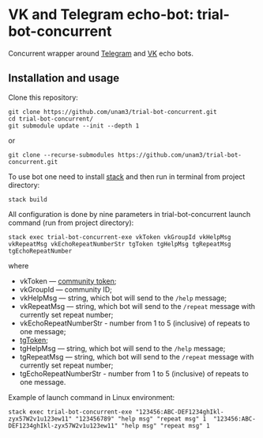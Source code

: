 # VK and Telegram echo-bot: trial-bot-concurrent

Concurrent wrapper around [Telegram](https://github.com/unam3/trial-bot) and [VK](https://github.com/unam3/trial-bot-vk) echo bots.

## Installation and usage

Clone this repository:

```
git clone https://github.com/unam3/trial-bot-concurrent.git
cd trial-bot-concurrent/
git submodule update --init --depth 1
```
or
```
git clone --recurse-submodules https://github.com/unam3/trial-bot-concurrent.git
```

To use bot one need to install [stack](https://docs.haskellstack.org/en/stable/README/#how-to-install) and then run in terminal from project directory:

```
stack build
```

All configuration is done by nine parameters in trial-bot-concurrent launch command (run from project directory):

```
stack exec trial-bot-concurrent-exe vkToken vkGroupId vkHelpMsg vkRepeatMsg vkEchoRepeatNumberStr tgToken tgHelpMsg tgRepeatMsg tgEchoRepeatNumber
```
where
- vkToken — [community token](https://vk.com/dev/access_token?f=2.%20Community%20Token);
- vkGroupId — community ID;
- vkHelpMsg — string, which bot will send to the `/help` message;
- vkRepeatMsg — string, which bot will send to the `/repeat` message with currently set repeat number;
- vkEchoRepeatNumberStr - number from 1 to 5 (inclusive) of repeats to one message;
- [tgToken](https://core.telegram.org/bots/api#authorizing-your-bot);
- tgHelpMsg — string, which bot will send to the `/help` message;
- tgRepeatMsg — string, which bot will send to the `/repeat` message with currently set repeat number;
- tgEchoRepeatNumberStr - number from 1 to 5 (inclusive) of repeats to one message.

Example of launch command in Linux environment:

```
stack exec trial-bot-concurrent-exe "123456:ABC-DEF1234ghIkl-zyx57W2v1u123ew11" "123456789" "help msg" "repeat msg" 1  "123456:ABC-DEF1234ghIkl-zyx57W2v1u123ew11" "help msg" "repeat msg" 1
```

